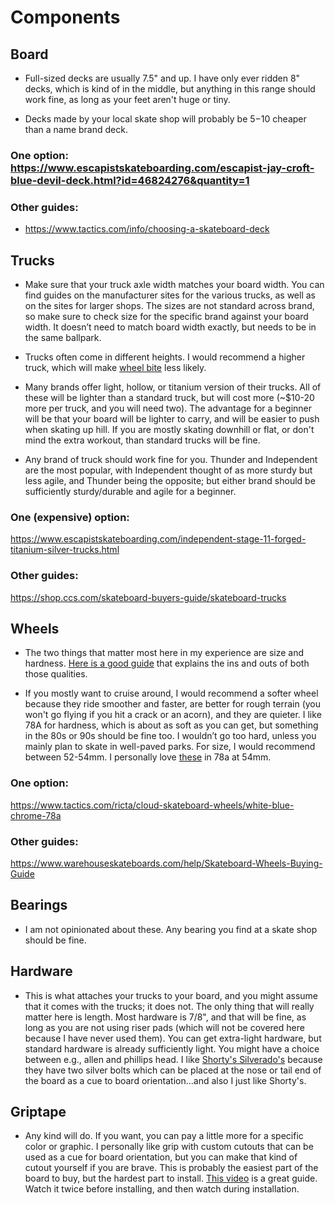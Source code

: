 # Components

## Board

- Full-sized decks are usually 7.5" and up. I have only ever ridden 8" decks, which is kind of in the middle, but anything in this range should work fine, as long as your feet aren't huge or tiny.

- Decks made by your local skate shop will probably be $5-$10 cheaper than a name brand deck.

### One option: https://www.escapistskateboarding.com/escapist-jay-croft-blue-devil-deck.html?id=46824276&quantity=1

### Other guides:
* https://www.tactics.com/info/choosing-a-skateboard-deck

## Trucks

- Make sure that your truck axle width matches your board width. You can find guides on the manufacturer sites for the various trucks, as well as on the sites for larger shops. The sizes are not standard across brand, so make sure to check size for the specific brand against your board width. It doesn’t need to match board width exactly, but needs to be in the same ballpark. 

- Trucks often come in different heights. I would recommend a higher truck, which will make [wheel bite](https://www.thelongboardstore.com/blog/crunch-time-how-to-prevent-wheel-bite-/) less likely.

- Many brands offer light, hollow, or titanium version of their trucks. All of these will be lighter than a standard truck, but will cost more (~\$10-20 more per truck, and you will need two). The advantage for a beginner will be that your board will be lighter to carry, and will be easier to push when skating up hill. If you are mostly skating downhill or flat, or don't mind the extra workout, than standard trucks will be fine.

- Any brand of truck should work fine for you. Thunder and Independent are the most popular, with Independent thought of as more sturdy but less agile, and Thunder being the opposite; but either brand should be sufficiently sturdy/durable and agile for a beginner.

### One (expensive) option:
https://www.escapistskateboarding.com/independent-stage-11-forged-titanium-silver-trucks.html

### Other guides:
https://shop.ccs.com/skateboard-buyers-guide/skateboard-trucks

## Wheels

- The two things that matter most here in my experience are size and hardness. [Here is a good guide](https://www.warehouseskateboards.com/help/Skateboard-Wheels-Buying-Guide) that explains the ins and outs of both those qualities.

- If you mostly want to cruise around, I would recommend a softer wheel because they ride smoother and faster, are better for rough terrain (you won't go flying if you hit a crack or an acorn), and they are quieter. I like 78A for hardness, which is about as soft as you can get, but something in the 80s or 90s should be fine too. I wouldn’t go too hard, unless you mainly plan to skate in well-paved parks. For size, I would recommend between 52-54mm. I personally love [these](https://www.tactics.com/ricta/cloud-skateboard-wheels/white-blue-chrome-78a) in 78a at 54mm.
  
### One option:
https://www.tactics.com/ricta/cloud-skateboard-wheels/white-blue-chrome-78a

### Other guides:
https://www.warehouseskateboards.com/help/Skateboard-Wheels-Buying-Guide

## Bearings

- I am not opinionated about these. Any bearing you find at a skate shop should be fine.

## Hardware

- This is what attaches your trucks to your board, and you might assume that it comes with the trucks; it does not. The only thing that will really matter here is length. Most hardware is 7/8", and that will be fine, as long as you are not using riser pads (which will not be covered here because I have never used them). You can get extra-light hardware, but standard hardware is already sufficiently light. You might have a choice between e.g., allen and phillips head. I like [Shorty's Silverado's](https://www.shortysinc.com/products/shortys-silverados-phillips-head-hardware?variant=33606284640387) because they have two silver bolts which can be placed at the nose or tail end of the board as a cue to board orientation...and also I just like Shorty's.

## Griptape

- Any kind will do. If you want, you can pay a little more for a specific color or graphic. I personally like grip with custom cutouts that can be used as a cue for board orientation, but you can make that kind of cutout yourself if you are brave. This is probably the easiest part of the board to buy, but the hardest part to install. [This video](https://www.youtube.com/watch?v=c2llhl4Mft4) is a great guide. Watch it twice before installing, and then watch during installation.
